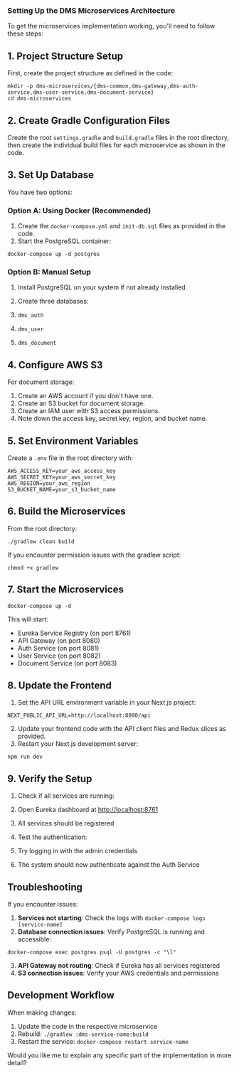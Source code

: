 ### Setting Up the DMS Microservices Architecture

To get the microservices implementation working, you'll need to follow these steps:

## 1. Project Structure Setup

First, create the project structure as defined in the code:

```shellscript
mkdir -p dms-microservices/{dms-common,dms-gateway,dms-auth-service,dms-user-service,dms-document-service}
cd dms-microservices
```

## 2. Create Gradle Configuration Files

Create the root `settings.gradle` and `build.gradle` files in the root directory, then create the individual build files for each microservice as shown in the code.

## 3. Set Up Database

You have two options:

### Option A: Using Docker (Recommended)

1. Create the `docker-compose.yml` and `init-db.sql` files as provided in the code.
2. Start the PostgreSQL container:


```shellscript
docker-compose up -d postgres
```

### Option B: Manual Setup

1. Install PostgreSQL on your system if not already installed.
2. Create three databases:

1. `dms_auth`
2. `dms_user`
3. `dms_document`





## 4. Configure AWS S3

For document storage:

1. Create an AWS account if you don't have one.
2. Create an S3 bucket for document storage.
3. Create an IAM user with S3 access permissions.
4. Note down the access key, secret key, region, and bucket name.


## 5. Set Environment Variables

Create a `.env` file in the root directory with:

```plaintext
AWS_ACCESS_KEY=your_aws_access_key
AWS_SECRET_KEY=your_aws_secret_key
AWS_REGION=your_aws_region
S3_BUCKET_NAME=your_s3_bucket_name
```

## 6. Build the Microservices

From the root directory:

```shellscript
./gradlew clean build
```

If you encounter permission issues with the gradlew script:

```shellscript
chmod +x gradlew
```

## 7. Start the Microservices

```shellscript
docker-compose up -d
```

This will start:

- Eureka Service Registry (on port 8761)
- API Gateway (on port 8080)
- Auth Service (on port 8081)
- User Service (on port 8082)
- Document Service (on port 8083)


## 8. Update the Frontend

1. Set the API URL environment variable in your Next.js project:


```plaintext
NEXT_PUBLIC_API_URL=http://localhost:8080/api
```

2. Update your frontend code with the API client files and Redux slices as provided.
3. Restart your Next.js development server:


```shellscript
npm run dev
```

## 9. Verify the Setup

1. Check if all services are running:

1. Open Eureka dashboard at [http://localhost:8761](http://localhost:8761)
2. All services should be registered



2. Test the authentication:

1. Try logging in with the admin credentials
2. The system should now authenticate against the Auth Service





## Troubleshooting

If you encounter issues:

1. **Services not starting**: Check the logs with `docker-compose logs [service-name]`
2. **Database connection issues**: Verify PostgreSQL is running and accessible:

```shellscript
docker-compose exec postgres psql -U postgres -c "\l"
```


3. **API Gateway not routing**: Check if Eureka has all services registered
4. **S3 connection issues**: Verify your AWS credentials and permissions


## Development Workflow

When making changes:

1. Update the code in the respective microservice
2. Rebuild: `./gradlew :dms-service-name:build`
3. Restart the service: `docker-compose restart service-name`


Would you like me to explain any specific part of the implementation in more detail?
